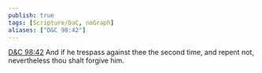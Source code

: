 ```yaml
---
publish: true
tags: [Scripture/DaC, noGraph]
aliases: ["D&C 98:42"]
---
```

[D&C 98:42](https://churchofjesuschrist.org/study/scriptures/dc-testament/dc/98?lang=eng&id=p42#p42) And if he trespass against thee the second time, and repent not, nevertheless thou shalt forgive him.
